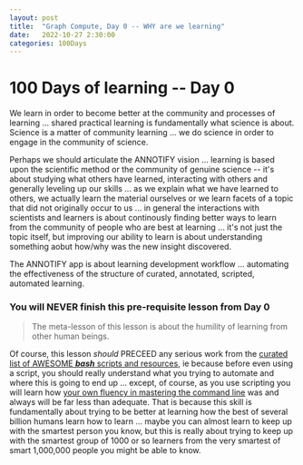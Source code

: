 ```yaml
---
layout: post
title:  "Graph Compute, Day 0 -- WHY are we learning"
date:   2022-10-27 2:30:00
categories: 100Days
---
```



# 100 Days of learning -- Day 0

We learn in order to become better at the community and processes of learning ... shared practical learning is fundamentally what science is about. Science is a matter of community learning ... we do science in order to engage in the community of science.

Perhaps we should articulate the ANNOTIFY vision ... learning is based upon the scientific method or the community of genuine science -- it's about studying what others have learned, interacting with others and generally leveling up our skills ... as we explain what we have learned to others, we actually learn the material ourselves or we learn facets of a topic that did not originally occur to us ... in general the interactions with scientists and learners is about continously finding better ways to learn from the community of people who are best at learning ... it's not just the topic itself, but improving our ability to learn is about understanding something aobut how/why was the new insight discovered.

The ANNOTIFY app is about learning development workflow ... automating the effectiveness of the structure of curated, annotated, scripted, automated learning.

### You will NEVER finish this pre-requisite lesson from Day 0

> The meta-lesson of this lesson is about the humility of learning from other human beings.

Of course, this lesson *should* PRECEED any serious work from the [curated list of AWESOME ***bash*** scripts and resources](https://github.com/awesome-lists/awesome-bash), ie because before even using a script, you should really understand what you trying to automate and where this is going to end up ... except, of course, as you use scripting you will learn how [your own fluency in mastering the command line](https://github.com/BrunoScience/notes-on-the-art-of-command-line) was and always will be far less than adequate. That is because this skill is fundamentally about trying to be better at learning how the best of several billion humans learn how to learn ... maybe you can almost learn to keep up with the smartest person you know, but this is really about trying to keep up with the smartest group of 1000 or so learners from the very smartest of smart 1,000,000 people you might be able to know. 

